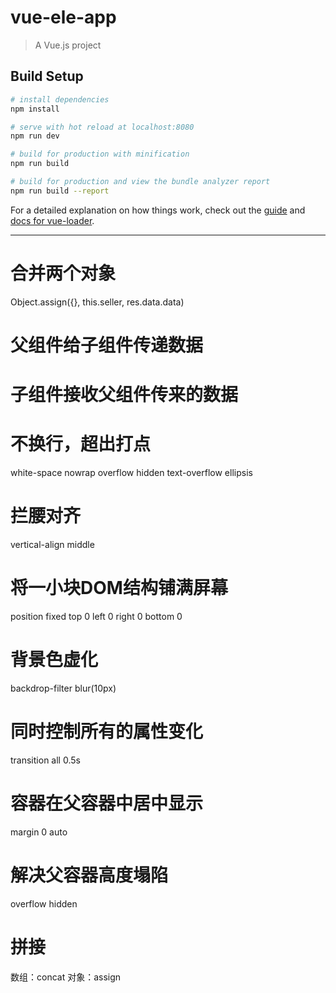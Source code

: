 # vue-ele-app

> A Vue.js project

## Build Setup

``` bash
# install dependencies
npm install

# serve with hot reload at localhost:8080
npm run dev

# build for production with minification
npm run build

# build for production and view the bundle analyzer report
npm run build --report
```

For a detailed explanation on how things work, check out the [guide](http://vuejs-templates.github.io/webpack/) and [docs for vue-loader](http://vuejs.github.io/vue-loader).


------------------------------------------------------------------------------------------------------

# 合并两个对象
  Object.assign({}, this.seller, res.data.data)


# 父组件给子组件传递数据
  <v-header :seller="seller"></v-header>

# 子组件接收父组件传来的数据  
  <script>
    export default {
      props: {
        seller: {
          type: Object,
          default: {}
        }
      }
    }
  </script>


# 不换行，超出打点
  white-space nowrap
  overflow hidden
  text-overflow ellipsis

# 拦腰对齐
  vertical-align middle

# 将一小块DOM结构铺满屏幕
  position fixed
  top 0
  left 0
  right 0
  bottom 0

# 背景色虚化
  backdrop-filter blur(10px)

# 同时控制所有的属性变化
  transition all 0.5s

# 容器在父容器中居中显示
  margin 0 auto

# 解决父容器高度塌陷
  overflow hidden

# 拼接
  数组：concat
  对象：assign
